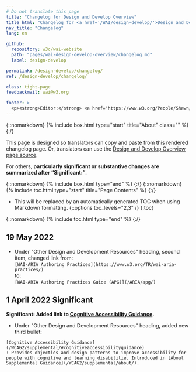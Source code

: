```yaml
---
# Do not translate this page
title: "Changelog for Design and Develop Overview"
title_html: "Changelog for <a href='/WAI/design-develop/'>Design and Develop Overview</a>"
nav_title: "Changelog"
lang: en

github:
  repository: w3c/wai-website
  path: "pages/wai-design-develop-overview/changelog.md"
  label: design-develop

permalink: /design-develop/changelog/
ref: /design-develop/changelog/

class: tight-page
feedbackmail: wai@w3.org

footer: >
  <p><strong>Editor:</strong> <a href="https://www.w3.org/People/Shawn/">Shawn Lawton Henry</a>.</p>
---
```


{::nomarkdown}
{% include box.html type="start" title="About" class="" %}
{:/}

This page is designed so translators can copy and paste from this rendered changelog page. Or, translators can use the [Design and Develop Overview page source](https://raw.githubusercontent.com/w3c/wai-website/master/pages/wai-design-develop-overview/index.md).

For others, **particularly significant or substantive changes are summarized after “Significant:”**.

{::nomarkdown}
{% include box.html type="end" %}
{:/}
{::nomarkdown}
{% include toc.html type="start" title="Page Contents" %}
{:/}

- This will be replaced by an automatically generated TOC when using Markdown formatting.
{::options toc_levels="2,3" /}
{:toc}

{::nomarkdown}
{% include toc.html type="end" %}
{:/}

## 19 May 2022
* Under "Other Design and Development Resources" heading, second item, changed link from:<br>`[WAI-ARIA Authoring Practices](https://www.w3.org/TR/wai-aria-practices/)`<br>to:<br>`[WAI-ARIA Authoring Practices Guide (APG)](/ARIA/apg/)`

## 1 April 2022 Significant
**Significant: Added link to [Cognitive Accessibility Guidance](/WCAG2/supplemental/#cognitiveaccessibilityguidance).**

* Under "Other Design and Development Resources" heading, added new third bullet:

 `[Cognitive Accessibility Guidance](/WCAG2/supplemental/#cognitiveaccessibilityguidance)`<br>
 `: Provides objecties and design patterns to improve accessibility for people with cognitive and learning disabilitie. Introduced in [About Supplemental Guidance](/WCAG2/supplemental/about/).`<br>
